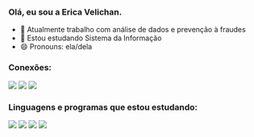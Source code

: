 ### Olá, eu sou a Erica Velichan. 

- 🔭 Atualmente trabalho com análise de dados e prevenção à fraudes
- 🌱 Estou estudando Sistema da Informação
- 😄 Pronouns: ela/dela

### Conexões: 
<div> 
  <a href="https://instagram.com/ericavelichan" target="_blank"><img src="https://img.shields.io/badge/-Instagram-%23E4405F?style=for-the-badge&logo=instagram&logoColor=white" target="_blank"></a>
  <a href = "mailto:ericavelichans@gmail.com"><img src="https://img.shields.io/badge/-Gmail-%23333?style=for-the-badge&logo=gmail&logoColor=white" target="_blank"></a>
  <a href="https://www.linkedin.com/in/ericavelichan" target="_blank"><img src="https://img.shields.io/badge/-LinkedIn-%230077B5?style=for-the-badge&logo=linkedin&logoColor=white" target="_blank"></a> 

### Linguagens e programas que estou estudando: 

<div> 
<img src= 'https://img.shields.io/badge/Python-3776AB?style=for-the-badge&logo=python&logoColor=white'></a>
<img src='https://img.shields.io/badge/HTML-239120?style=for-the-badge&logo=html5&logoColor=white'></a>
<img src='https://img.shields.io/badge/Google%20Analytics-E37400?style=for-the-badge&logo=google%20analytics&logoColor=white'></a>
<img src='https://img.shields.io/badge/MySQL-005C84?style=for-the-badge&logo=mysql&logoColor=white '></a>
